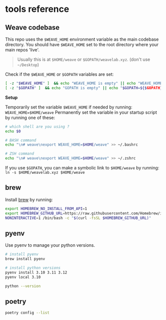 # tools reference

## Weave codebase

This repo uses the `$WEAVE_HOME` environment variable as the main codebase directory.
You should have `$WEAVE_HOME` set to the root directory where your main repos 'live'.

> Usually this is at `$HOME/weave` or `$GOPATH/weavelab.xyz`.  (don't use `~/Desktop`)

Check if the `$WEAVE_HOME` or `$GOPATH` variables are set:
```sh
[ -z "$WEAVE_HOME" ]  && echo "WEAVE_HOME is empty" || echo "WEAVE_HOME=${WEAVE_HOME}"
[ -z "$GOPATH" ]  && echo "GOPATH is empty" || echo "$GOPATH=${$GOPATH}"
```

**Setup**

Temporarily set the variable `$WEAVE_HOME` if needed by running:  `WEAVE_HOME=$HOME/weave`
Permanently set the variable in your startup script by running one of these:

```sh
# which shell are you using ?
echo $0

# BASH command
echo "\n# weave\nexport WEAVE_HOME=$HOME/weave" >> ~/.bashrc

# ZSH command
echo "\n# weave\nexport WEAVE_HOME=$HOME/weave" >> ~/.zshrc
```

If you use `$GOPATH`, you can make a symbolic link to `$HOME/weave` by running:
`ln -s $HOME/weavelab.xyz $HOME/weave` 

## brew

Install [brew](https://docs.brew.sh/Installation) by running:
```sh
export HOMEBREW_NO_INSTALL_FROM_API=1
export HOMEBREW_GITHUB_URL=https://raw.githubusercontent.com/Homebrew/install/HEAD/install.sh
NONINTERACTIVE=1 /bin/bash -c "$(curl -fsSL $HOMEBREW_GITHUB_URL)"
```

## pyenv
Use pyenv to manage your python versions.


```sh
# install pyenv
brew install pyenv

# install python versions
pyenv install 3.10 3.11 3.12
pyenv local 3.10

python --version
```
## poetry

```sh
poetry config --list
```
